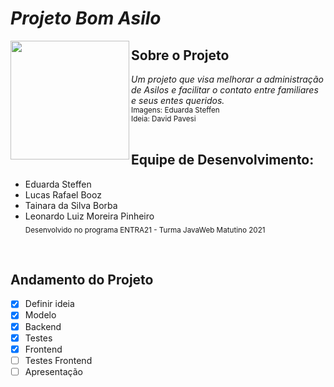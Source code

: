 # <i><b> Projeto Bom Asilo </b></i>
<img align="left" height="190" src="https://media.discordapp.net/attachments/767080390241812540/892737725940269136/LogoCor.gif?width=406&height=406">

## Sobre o Projeto
<i> Um projeto que visa melhorar a administração de Asilos e facilitar o contato entre familiares e seus entes queridos. </i></br>
<sub> Imagens: Eduarda Steffen </sub></br>
<sub> Ideia: David Pavesi </sub></br></br>

## Equipe de Desenvolvimento:
* Eduarda Steffen 
* Lucas Rafael Booz
* Tainara da Silva Borba
* Leonardo Luiz Moreira Pinheiro </br>
<sub> Desenvolvido no programa ENTRA21 - Turma JavaWeb Matutino 2021 </sub>

</br>

## Andamento do Projeto
- [x] Definir ideia
- [x] Modelo
- [x] Backend
- [x] Testes
- [x] Frontend
- [ ] Testes Frontend
- [ ] Apresentação
